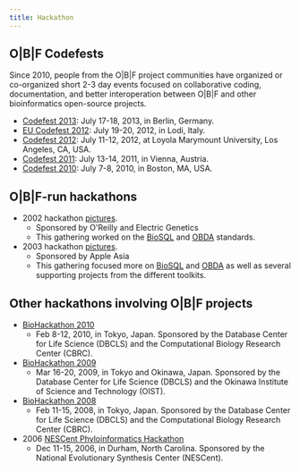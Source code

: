 ```yaml
---
title: Hackathon
---
```


O|B|F Codefests
---------------

Since 2010, people from the O|B|F project communities have organized or
co-organized short 2-3 day events focused on collaborative coding,
documentation, and better interoperation between O|B|F and other
bioinformatics open-source projects.

-   [Codefest 2013](Codefest_2013 "wikilink"): July 17-18, 2013, in
    Berlin, Germany.
-   [EU Codefest 2012](EU_Codefest_2012 "wikilink"): July 19-20, 2012,
    in Lodi, Italy.
-   [Codefest 2012](Codefest_2012 "wikilink"): July 11-12, 2012, at
    Loyola Marymount University, Los Angeles, CA, USA.
-   [Codefest 2011](Codefest_2011 "wikilink"): July 13-14, 2011, in
    Vienna, Austria.
-   [Codefest 2010](Codefest_2010 "wikilink"): July 7-8, 2010, in
    Boston, MA, USA.

O|B|F-run hackathons
--------------------

-   2002 hackathon
    [pictures](http://gallery.open-bio.org/gallery2/v/hackathon2002/).
    -   Sponsored by O'Reilly and Electric Genetics
    -   This gathering worked on the [BioSQL](BioSQL "wikilink") and
        [OBDA](bp:OBDA "wikilink") standards.
-   2003 hackathon
    [pictures](http://gallery.open-bio.org/gallery2/v/2003hackathon/).
    -   Sponsored by Apple Asia
    -   This gathering focused more on [BioSQL](BioSQL "wikilink") and
        [OBDA](bp:OBDA "wikilink") as well as several supporting
        projects from the different toolkits.

Other hackathons involving O|B|F projects
-----------------------------------------

-   [BioHackathon 2010](http://hackathon3.dbcls.jp/)
    -   Feb 8-12, 2010, in Tokyo, Japan. Sponsored by the Database
        Center for Life Science (DBCLS) and the Computational Biology
        Research Center (CBRC).
-   [BioHackathon 2009](http://hackathon2.dbcls.jp/)
    -   Mar 16-20, 2009, in Tokyo and Okinawa, Japan. Sponsored by the
        Database Center for Life Science (DBCLS) and the Okinawa
        Institute of Science and Technology (OIST).
-   [BioHackathon 2008](http://hackathon.dbcls.jp/)
    -   Feb 11-15, 2008, in Tokyo, Japan. Sponsored by the Database
        Center for Life Science (DBCLS) and the Computational Biology
        Research Center (CBRC).
-   2006 [NESCent Phyloinformatics
    Hackathon](http://hackathon.nescent.org/Phylohackathon_1)
    -   Dec 11-15, 2006, in Durham, North Carolina. Sponsored by the
        National Evolutionary Synthesis Center (NESCent).

